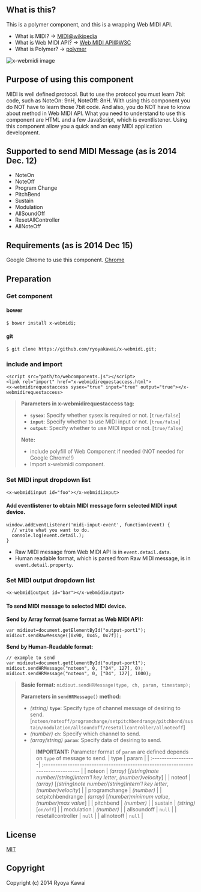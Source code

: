 ## What is this?
This is a polymer component, and this is a wrapping Web MIDI API.

 - What is MIDI? -> [MIDI@wikipedia](http://en.wikipedia.org/wiki/MIDI)
 - What is Web MIDI API? -> [Web MIDI API@W3C](http://webaudio.github.io/web-midi-api/)
 - What is Polymer? -> [polymer](https://www.polymer-project.org/)

![x-webmidi image](https://raw.githubusercontent.com/ryoyakawai/x-webmidi/master/images/screenshot.png)

## Purpose of using this component
MIDI is well defined protocol. But to use the protocol you must learn 7bit code, such as NoteOn: 9nH, NoteOff: 8nH.
With using this component you do NOT have to learn those 7bit code. And also, you do NOT have to know about method in Web MIDI API.
What you need to understand to use this component are HTML and a few JavaScript, which is eventlistener.
Using this component allow you a quick and an easy MIDI application development.

## Supported to send MIDI Message (as is 2014 Dec. 12)

 - NoteOn
 - NoteOff
 - Program Change
 - PitchBend
 - Sustain
 - Modulation
 - AllSoundOff
 - ResetAllController
 - AllNoteOff

## Requirements (as is 2014 Dec 15)
Google Chrome to use this component. [Chrome](http://www.google.co.jp/intl/ja/chrome/browser/)  

## Preparation
### Get component
#### bower
```
$ bower install x-webmidi;
```
#### git
```
$ git clone https://github.com/ryoyakawai/x-webmidi.git;
```
### include and import
```
<script src="path/to/webcomponents.js"></script>
<link rel="import" href="x-webmidirequestaccess.html">
<x-webmidirequestaccess sysex="true" input="true" output="true"></x-webmidirequestaccess>
```
> **Parameters in x-webmidirequestaccess tag:**
>
>  -  **`sysex`**: Specify whether sysex is required or not. [`true/false`]
>  - **`input`**: Specify whether to use MIDI input or not. [`true/false`]
>  - **`output`**: Specify whether to use MIDI input or not. [`true/false`]
>
> **Note:**
>
> - include polyfill of Web Component if needed (NOT needed for Google Chrome!!)
> - Import x-webmidi component.

### Set MIDI input dropdown list
```
<x-webmidiinput id="foo"></x-webmidiinput>
```
#### Add eventlistener to obtain MIDI message form selected MIDI input device.
```
window.addEventListener('midi-input-event', function(event) {
  // write what you want to do.
  console.log(event.detail.);
}
```
 - Raw MIDI message from Web MIDI API is in `event.detail.data`.
 - Human readable format, which is parsed from Raw MIDI message, is in `event.detail.property`.

### Set MIDI output dropdown list
```
<x-webmidioutput id="bar"></x-webmidioutput>
```
#### To send MIDI message to selected MIDI device.
**Send by Array format (same format as Web MIDI API):**
```
var midiout=document.getElementById("output-port1");
midiout.sendRawMessage([0x90, 0x45, 0x7f]);
```
**Send by Human-Readable format:**

```
// example to send
var midiout=document.getElementById("output-port1");
midiout.sendHRMessage("noteon", 0, ["D4", 127], 0);
midiout.sendHRMessage("noteon", 0, ["D4", 127], 1000);
```

> **Basic format:**
> `midiout.sendHRMessage(type, ch, param, timestamp);`
>
> **Parameters in `sendHRMessage()` method:**
>
>  -  *(string)* **`type`**: Specify type of channel message of desiring to send. 
> [`noteon/noteoff/programchange/setpitchbendrange/pitchbend/sustain/modulation/allsoundoff/resetallcontroller/allnoteoff`]
>  - *(number)* **`ch`**: Specify which channel to send.
>  - *(array/string)* **`param`**: Specify data of desiring to send.
>> **IMPORTANT:** Parameter format of `param` are defined depends on `type` of message to send.
> | type               | param                                                                             |
> | :------------------| :-------------------------------------------------------------------------------- |
> | noteon             | *(array)* [*(string)note number/(string)intern'l key letter*, *(number)velocity*] |
> | noteof             | *(array)* [*(string)note number/(string)intern'l key letter*, *(number)velocity*] |
> | programchange      | *(number)*                                                                        |
> | setpitchbendrange  | *(array)* [*(number)minimum value*, *(number)max value*]                          |
> | pitchbend          | *(number)*                                                                        |
> | sustain            | *(string)* [`on/off`]                                                             |
> | modulation         | *(number)*                                                                        |
> | allsoundoff        | `null`                                                                            |
> | resetallcontroller | `null`                                                                            |
> | allnoteoff         | `null`                                                                            |

## License
[MIT](http://opensource.org/licenses/MIT)

## Copyright
Copyright (c) 2014 Ryoya Kawai
